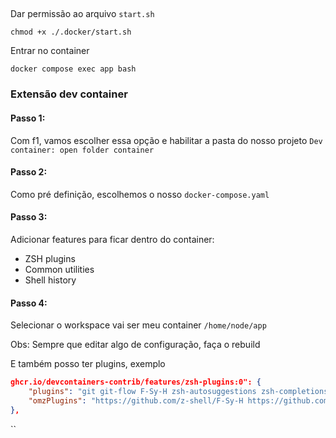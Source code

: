 ## 

Dar permissão ao arquivo `start.sh`
```
chmod +x ./.docker/start.sh
```

Entrar no container
```
docker compose exec app bash
```

### Extensão dev container

#### Passo 1:
Com f1, vamos escolher essa opção e habilitar a pasta do nosso projeto
`Dev container: open folder container`

#### Passo 2:
Como pré definição, escolhemos o nosso `docker-compose.yaml`

#### Passo 3: 
Adicionar features para ficar dentro do container:
- ZSH plugins
- Common utilities
- Shell history

#### Passo 4: 
Selecionar o workspace vai ser meu container
`/home/node/app`

Obs: Sempre que editar algo de configuração, faça o rebuild

E também posso ter plugins, exemplo
```json
ghcr.io/devcontainers-contrib/features/zsh-plugins:0": {
	"plugins": "git git-flow F-Sy-H zsh-autosuggestions zsh-completions",
	"omzPlugins": "https://github.com/z-shell/F-Sy-H https://github.com/zsh-users/zsh-autosuggestions https://github.com/zsh-users/zsh-completions"
},
```


`` 
